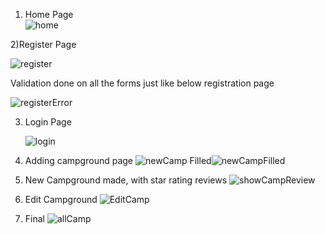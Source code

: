 1) Home Page  
    ![home](https://user-images.githubusercontent.com/76418867/210213036-a69b366d-e4ee-4c70-bca6-fa3f52840a9d.png)
    
2)Register Page
  
![register](https://user-images.githubusercontent.com/76418867/210213274-64ea034a-f722-408d-bc43-70c51d5c0392.png)

Validation done on all the forms just like below registration page

![registerError](https://user-images.githubusercontent.com/76418867/210213384-81588daa-1c5b-4b8a-b445-f21e48d81874.png)

3) Login Page

     ![login](https://user-images.githubusercontent.com/76418867/210213412-6235d265-89b9-48d0-ac22-688d93dd5168.png)

4) Adding campground page
         ![newCamp](https://user-images.githubusercontent.com/76418867/210213491-eea55830-dede-4c4b-84bd-6e8add203444.png)
Filled![newCampFilled](https://user-images.githubusercontent.com/76418867/210213500-ad437677-f4cd-4e5b-a750-57f6d771ce63.png)

5) New Campground made, with star rating reviews
        ![showCampReview](https://user-images.githubusercontent.com/76418867/210213564-25181b08-dd8c-451e-9f2f-2aefc7b08e36.png)
 6) Edit Campground
    ![EditCamp](https://user-images.githubusercontent.com/76418867/210213607-20faea69-81e2-480d-99ef-d2b8e668cc9a.png)
7) Final
![allCamp](https://user-images.githubusercontent.com/76418867/210213641-f388d4b3-cce1-4f9f-9fc8-abf8be95d5ee.png)
